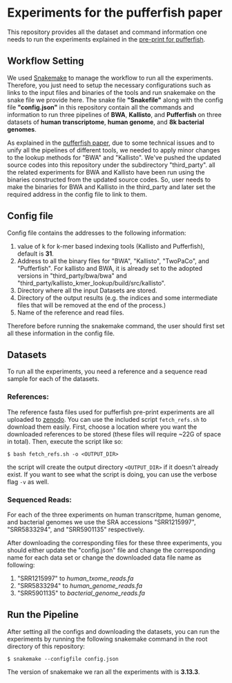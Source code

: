 # Experiments for the pufferfish paper
This repository provides all the dataset and command information one needs to run the experiments explained in the [pre-print for pufferfish](https://www.biorxiv.org/content/early/2017/09/21/191874).

## Workflow Setting
We used [Snakemake](http://snakemake.readthedocs.io/en/stable/) to manage the workflow to run all the experiments. Therefore, you just need to setup the necessary configurations such as links to the input files and binaries of the tools and run snakemake on the snake file we provide here. The snake file **"Snakefile"** along with the config file **"config.json"** in this repository contain all the commands and information to run three pipelines of **BWA**, **Kallisto**, and **Pufferfish** on three datasets of **human transcriptome**, **human genome**, and **8k bacterial genomes**.

As explained in the [pufferfish paper](https://www.biorxiv.org/content/early/2017/09/21/191874), due to some technical issues and to unify all the pipelines of different tools, we needed to apply minor changes to the lookup methods for "BWA" and "Kallisto". We've pushed the updated source codes into this repository under the subdirectory "third_party". all the related experiments for BWA and Kallisto have been run using the binaries constructed from the updated source codes. So, user needs to make the binaries for BWA and Kallisto in the third_party and later set the required address in the config file to link to them.

## Config file
Config file contains the addresses to the following information:
1. value of k for k-mer based indexing tools (Kallisto and Pufferfish), default is **31**.
2. Address to all the binary files for "BWA", "Kallisto", "TwoPaCo", and "Pufferfish". For kallisto and BWA, it is already set to the adopted versions in "third_party/bwa/bwa" and "third_party/kallisto_kmer_lookup/build/src/kallisto".
3. Directory where all the input Datasets are stored.
4. Directory of the output results (e.g. the indices and some intermediate files that will be removed at the end of the process.)
5. Name of the reference and read files.

Therefore before running the snakemake command, the user should first set all these information in the config file.
## Datasets
To run all the experiments, you need a reference and a sequence read sample for each of the datasets.
### References:
The reference fasta files used for pufferfish pre-print experiments are all uploaded to [zenodo](https://zenodo.org/record/995689#.WcgMz0pSy8o).  You can use the included script `fetch_refs.sh` to download them easily.  First, choose a location where you want the downloaded references to be stored (these files will require ~22G of space in total).  Then, execute the script like so:

```
$ bash fetch_refs.sh -o <OUTPUT_DIR>
```

the script will create the output directory `<OUTPUT_DIR>` if it doesn't already exist.  If you want to see what the script is doing, you can use the verbose flag `-v` as well.

### Sequenced Reads:
For each of the three experiments on human transcritpme, human genome, and bacterial genomes we use the SRA accessions "SRR1215997", "SRR5833294", and "SRR5901135" respectively.

After downloading the corresponding files for these three experiments, you should either update the "config.json" file and change the corresponding name for each data set or change the downloaded data file name as following:
1. "SRR1215997" to *human_txome_reads.fa*
2. "SRR5833294" to *human_genome_reads.fa*
3. "SRR5901135" to *bacterial_genome_reads.fa*

## Run the Pipeline
After setting all the configs and downloading the datasets, you can run the experiments by running the following snakemake command in the root directory of this repository:

```
$ snakemake --configfile config.json 
```

The version of snakemake we ran all the experiments with is **3.13.3**.
